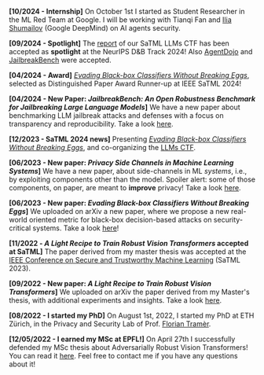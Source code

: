 **[10/2024 - Internship]** On October 1st I started as Student Researcher in the ML Red Team at Google. I will be working with Tianqi Fan and [Ilia Shumailov](https://www.cl.cam.ac.uk/~is410/) (Google DeepMind) on AI agents security.

**[09/2024 - Spotlight]** The [report](https://arxiv.org/abs/2406.07954) of our SaTML LLMs CTF has been accepted as **spotlight** at the NeurIPS D&B Track 2024! Also [AgentDojo](https://agentdojo.spylab.ai) and [JailbreakBench](https://jailbreakbench.github.io) were accepted.

**[04/2024 - Award]** *[Evading Black-box Classifiers Without Breaking Eggs](https://arxiv.org/abs/2306.02895)*, selected as Distinguished Paper Award Runner-up at IEEE SaTML 2024!

**[04/2024 - New Paper: *JailbreakBench: An Open Robustness Benchmark for Jailbreaking Large Language Models*]** We have a new paper about benchmarking LLM jailbreak attacks and defenses with a focus on transparency and reproducibility. Take a look [here](https://arxiv.org/abs/2404.01318).

**[12/2023 - SaTML 2024 news]** Presenting *[Evading Black-box Classifiers Without Breaking Eggs](https://arxiv.org/abs/2306.02895)*, and co-organizing the [LLMs CTF](https://ctf.spylab.ai).

**[06/2023 - New paper: *Privacy Side Channels in Machine Learning Systems*]**  We have a new paper, about side-channels in ML *systems*, i.e., by exploiting components other than the model. Spoiler alert: some of those components, on paper, are meant to **improve** privacy! Take a look [here](https://arxiv.org/abs/2309.05610).

**[06/2023 - New paper: *Evading Black-box Classifiers Without Breaking Eggs*]**  We uploaded on arXiv a new paper, where we propose a new real-world oriented metric for black-box decision-based attacks on security-critical systems. Take a look [here](https://arxiv.org/abs/2306.02895)!

**[11/2022 - *A Light Recipe to Train Robust Vision Transformers* accepted at SaTML]** The paper derived from my master thesis was accepted at the [IEEE Conference on Secure and Trustworthy Machine Learning](https://satml.org) (SaTML 2023).

**[09/2022 - New paper: *A Light Recipe to Train Robust Vision Transformers*]**  We uploaded on arXiv the paper derived from my Master's thesis, with additional experiments and insights. Take a look [here](https://arxiv.org/abs/2209.07399).

**[08/2022 - I started my PhD]** On August 1st, 2022, I started my PhD at ETH Zürich, in the Privacy and Security Lab of Prof. [Florian Tramèr](https://floriantramer.com).

**[12/05/2022 - I earned my MSc at EPFL!]** On April 27th I successfully defended my MSc thesis about Adversarially Robust Vision Transformers! You can read it [here](/publication/thesis/). Feel free to contact me if you have any questions about it!
